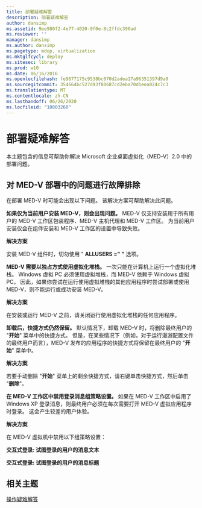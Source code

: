 ```yaml
---
title: 部署疑难解答
description: 部署疑难解答
author: dansimp
ms.assetid: 9ee980f2-4e77-4020-9f0e-8c2ffdc390ad
ms.reviewer: ''
manager: dansimp
ms.author: dansimp
ms.pagetype: mdop, virtualization
ms.mktglfcycl: deploy
ms.sitesec: library
ms.prod: w10
ms.date: 06/16/2016
ms.openlocfilehash: fe9677175c9538bc070d2adea17a96351397d9a0
ms.sourcegitcommit: 354664bc527d93f80687cd2eba70d1eea024c7c3
ms.translationtype: MT
ms.contentlocale: zh-CN
ms.lasthandoff: 06/26/2020
ms.locfileid: "10803260"
---
```

# 部署疑难解答


本主题包含的信息可帮助你解决 Microsoft 企业桌面虚拟化（MED-V）2.0 中的部署问题。

## 对 MED-V 部署中的问题进行故障排除


在部署 MED-V 时可能会出现以下问题。 该解决方案可帮助解决此问题。

**如果仅为当前用户安装 MED-V，则会出现问题。** MED-V 仅支持安装用于所有用户的 MED-V 工作区包装程序、MED-V 主机代理和 MED-V 工作区。 为当前用户安装仅会在组件安装和 MED-V 工作区的设置中导致失败。

**解决方案**

安装 MED-V 组件时，切勿使用 " **ALLUSERS =" "** 选项。

**MED-V 需要以独占方式使用虚拟化堆栈。** 一次只能在计算机上运行一个虚拟化堆栈。 Windows 虚拟 PC 必须使用虚拟堆栈，而 MED-V 依赖于 Windows 虚拟 PC。 因此，如果你尝试在运行使用虚拟堆栈的其他应用程序时尝试部署或使用 MED-V，则不能运行或成功安装 MED-V。

**解决方案**

在安装或运行 MED-V 之前，请关闭运行使用虚拟化堆栈的任何应用程序。

**卸载后，快捷方式仍然保留。** 默认情况下，卸载 MED-V 时，将删除最终用户的 "**开始**" 菜单中的快捷方式。 但是，在某些情况下（例如，对于运行漫游配置文件的最终用户而言），MED-V 发布的应用程序的快捷方式将保留在最终用户的 "**开始**" 菜单中。

**解决方案**

若要手动删除 "**开始**" 菜单上的剩余快捷方式，请右键单击快捷方式，然后单击 "**删除**"。

**在 MED-V 工作区中禁用登录消息组策略设置。** 如果在 MED-V 工作区中启用了 Windows XP 登录消息，则最终用户必须在每次需要打开 MED-V 虚拟应用程序时登录。 这会产生较差的用户体验。

**解决方案**

在 MED-V 虚拟机中禁用以下组策略设置：

**交互式登录: 试图登录的用户的消息文本**

**交互式登录: 试图登录的用户的消息标题**

## 相关主题


[操作疑难解答](operations-troubleshooting-medv2.md)

 

 





